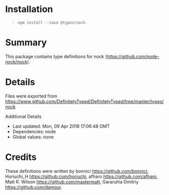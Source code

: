 # Installation
> `npm install --save @types/nock`

# Summary
This package contains type definitions for nock (https://github.com/node-nock/nock).

# Details
Files were exported from https://www.github.com/DefinitelyTyped/DefinitelyTyped/tree/master/types/nock

Additional Details
 * Last updated: Mon, 09 Apr 2018 17:06:48 GMT
 * Dependencies: node
 * Global values: none

# Credits
These definitions were written by bonnici <https://github.com/bonnici>, Horiuchi_H <https://github.com/horiuchi>, afharo <https://github.com/afharo>, Matt R. Wilson <https://github.com/mastermatt>, Garanzha Dmitriy <https://github.com/damour>.
